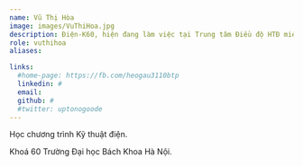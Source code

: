 ```yaml
---
name: Vũ Thị Hòa
image: images/VuThiHoa.jpg
description: Điện-K60, hiện đang làm việc tại Trung tâm Điều độ HTĐ miền Bắc
role: vuthihoa
aliases:

links:
  #home-page: https://fb.com/heogau3110btp
  linkedin: #
  email: 
  github: #
  #twitter: uptonogoode
---
```


Học chương trình Kỹ thuật điện.

Khoá 60 Trường Đại học Bách Khoa Hà Nội.

